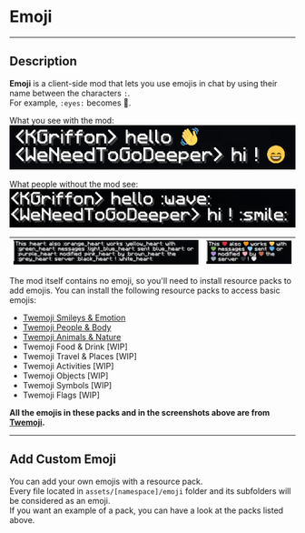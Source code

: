# Emoji

---

## Description 

**Emoji** is a client-side mod that lets you use emojis in chat by using their name between the characters `:`.  
For example, `:eyes:` becomes 👀.

What you see with the mod:  
![](img/chat-with-mod.png)

What people without the mod see:  
![](img/chat-without-mod.png)

| ![Server message without emoji](img/server-without-emoji.png) | ![Server message with emoji](img/server-with-emoji.png) |
|---------------------------------------------------------------|---------------------------------------------------------|


The mod itself contains no emoji, so you'll need to install resource packs to add emojis.
You can install the following resource packs to access basic emojis:  
- [Twemoji Smileys & Emotion](https://modrinth.com/resourcepack/twemoji-smileys-emotion)
- [Twemoji People & Body](https://modrinth.com/resourcepack/twemoji-people-body)
- [Twemoji Animals & Nature](https://modrinth.com/resourcepack/twemoji-animals-nature)
- Twemoji Food & Drink [WIP]
- Twemoji Travel & Places [WIP]
- Twemoji Activities [WIP]
- Twemoji Objects [WIP]
- Twemoji Symbols [WIP]
- Twemoji Flags [WIP]

**All the emojis in these packs and in the screenshots above are from [Twemoji](https://github.com/jdecked/twemoji).**

---

## Add Custom Emoji

You can add your own emojis with a resource pack.  
Every file located in `assets/[namespace]/emoji` folder and its subfolders will be considered as an emoji.  
If you want an example of a pack, you can have a look at the packs listed above.  